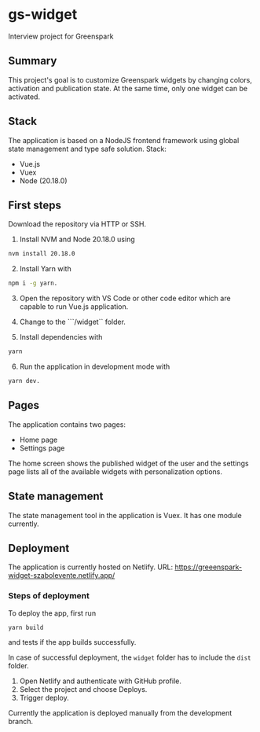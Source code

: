# gs-widget
Interview project for Greenspark

## Summary
This project's goal is to customize Greenspark widgets by changing colors, activation and publication state. At the same time, only one widget can be activated.

## Stack
The application is based on a NodeJS frontend framework using global state management and type safe solution.
Stack:
- Vue.js
- Vuex
- Node (20.18.0)

## First steps

Download the repository via HTTP or SSH.
1. Install NVM and Node 20.18.0 using 
```bash 
nvm install 20.18.0
```

2. Install Yarn with 
```bash 
npm i -g yarn.
```

3. Open the repository with VS Code or other code editor which are capable to run Vue.js application.

4. Change to the ```/widget`` folder.

5. Install dependencies with 
```bash 
yarn
```

6. Run the application in development mode with 
```bash 
yarn dev.
```

## Pages
The application contains two pages:
- Home page
- Settings page

The home screen shows the published widget of the user and the settings page lists all of the available widgets with personalization options.


## State management
The state management tool in the application is Vuex. It has one module currently.

## Deployment
The application is currently hosted on Netlify.
URL: https://greeenspark-widget-szabolevente.netlify.app/

### Steps of deployment
To deploy the app, first run 
```bash
yarn build
```
and tests if the app builds successfully.

In case of successful deployment, the ``widget`` folder has to include the ``dist`` folder.

1. Open Netlify and authenticate with GitHub profile.
2. Select the project and choose Deploys.
3. Trigger deploy.

Currently the application is deployed manually from the development branch.